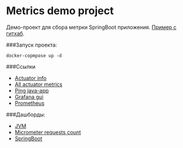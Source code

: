 # Metrics demo project

Демо-проект для сбора метрки SpringBoot приложения. [Пример с гитхаб](https://habr.com/ru/post/548700/).

###Запуск проекта:
```
docker-copmpose up -d
```

###Ссылки
* [Actuator info](http://localhost:8099/actuator)
* [All actuator metrics](http://localhost:8099/actuator/prometheus)
* [Ping java-app](http://localhost:8099/api/v1/ping)
* [Grafana gui](http://localhost:3000)
* [Prometheus](http://localhost:9090)

###Дашборды:
* [JVM](https://grafana.com/grafana/dashboards/4701)
* [Micrometer requests count](https://grafana.com/grafana/dashboards/5373)
* [SpringBoot](https://habr.com/ru/post/548700/)
